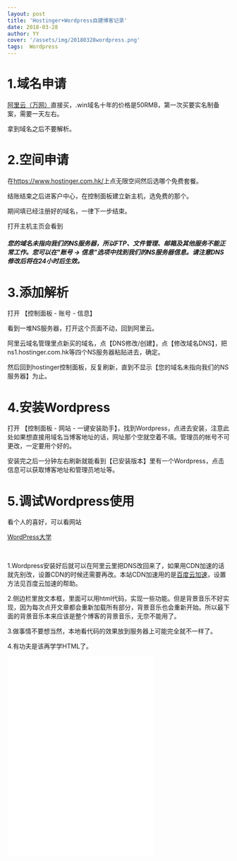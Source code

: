 ```yaml
---
layout: post
title: 'Hostinger+Wordpress自建博客记录'
date: 2018-03-28
author: YY
cover: '/assets/img/20180328wordpress.png'
tags:  Wordpress
---
```

<h1>1.域名申请</h1>
<a href="https://wanwang.aliyun.com/" target="_blank">阿里云（万网）</a>直接买，.win域名十年的价格是50RMB，第一次买要实名制备案，需要一天左右。

拿到域名之后不要解析。
<h1>2.空间申请</h1>
在<a href="https://www.hostinger.com.hk/" target="_blank">https://www.hostinger.com.hk/</a>上点无限空间然后选哪个免费套餐。

结账结束之后进客户中心，在控制面板建立新主机，选免费的那个。

期间填已经注册好的域名，一律下一步结束。

打开主机主页会看到
<h5>您的域名未指向我们的NS服务器，所以FTP、文件管理、邮箱及其他服务不能正常工作。您可以在"账号 -&gt; 信息"选项中找到我们的NS服务器信息。请注意DNS修改后将在24小时后生效。</h5>
<h1>3.添加解析</h1>
打开 【控制面板 - 账号 - 信息】

看到一堆NS服务器，打开这个页面不动，回到阿里云。

阿里云域名管理里点新买的域名，点【DNS修改/创建】，点【修改域名DNS】，把ns1.hostinger.com.hk等四个NS服务器粘贴进去，确定。

然后回到hostinger控制面板，反复刷新，直到不显示【您的域名未指向我们的NS服务器】为止。
<h1>4.安装Wordpress</h1>
打开 【控制面板 - 网站 - 一键安装助手】，找到Wordpress，点进去安装，注意此处如果想直接用域名当博客地址的话，网址那个空就空着不填。管理员的帐号不可更改，一定要用个好的。

安装完之后一分钟左右刷新就能看到【已安装版本】里有一个Wordpress，点击信息可以获取博客地址和管理员地址等。
<h1>5.调试Wordpress使用</h1>
看个人的喜好，可以看网站

<a href="https://www.wpdaxue.com/" target="_blank">WordPress大学</a>

&nbsp;

<!--more-->

1.Wordpress安装好后就可以在阿里云里把DNS改回来了，如果用CDN加速的话就先别改，设置CDN的时候还需要再改。本站CDN加速用的是<a href="http://su.baidu.com/" target="_blank">百度云加速</a>，设置方法见百度云加速的帮助。

2.侧边栏里放文本框，里面可以用html代码，实现一些功能。但是背景音乐不好实现，因为每次点开文章都会重新加载所有部分，背景音乐也会重新开始。所以最下面的背景音乐本来应该是整个博客的背景音乐，无奈不能用了。

3.做事情不要想当然，本地看代码的效果放到服务器上可能完全就不一样了。

4.有功夫是该再学学HTML了。

<iframe frameborder="no" border="0" marginwidth="0" marginheight="0" width=330 height=450 src="//music.163.com/outchain/player?type=0&id=720565761&auto=0&height=430"></iframe>